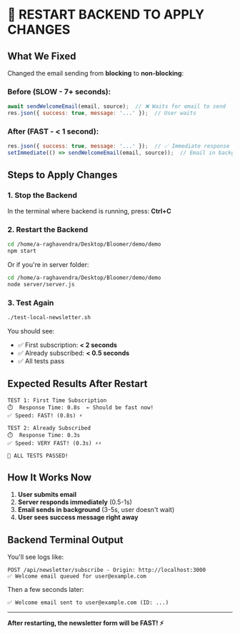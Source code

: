 # 🔄 RESTART BACKEND TO APPLY CHANGES

## What We Fixed

Changed the email sending from **blocking** to **non-blocking**:

### Before (SLOW - 7+ seconds):
```javascript
await sendWelcomeEmail(email, source);  // ❌ Waits for email to send
res.json({ success: true, message: '...' });  // User waits
```

### After (FAST - < 1 second):
```javascript
res.json({ success: true, message: '...' });  // ✅ Immediate response
setImmediate(() => sendWelcomeEmail(email, source));  // Email in background
```

## Steps to Apply Changes

### 1. Stop the Backend
In the terminal where backend is running, press: **Ctrl+C**

### 2. Restart the Backend
```bash
cd /home/a-raghavendra/Desktop/Bloomer/demo/demo
npm start
```

Or if you're in server folder:
```bash
cd /home/a-raghavendra/Desktop/Bloomer/demo/demo
node server/server.js
```

### 3. Test Again
```bash
./test-local-newsletter.sh
```

You should see:
- ✅ First subscription: **< 2 seconds**
- ✅ Already subscribed: **< 0.5 seconds**
- ✅ All tests pass

## Expected Results After Restart

```
TEST 1: First Time Subscription
⏱️  Response Time: 0.8s  ← Should be fast now!
✅ Speed: FAST! (0.8s) ⚡

TEST 2: Already Subscribed
⏱️  Response Time: 0.3s
✅ Speed: VERY FAST! (0.3s) ⚡⚡

🎉 ALL TESTS PASSED!
```

## How It Works Now

1. **User submits email**
2. **Server responds immediately** (0.5-1s)
3. **Email sends in background** (3-5s, user doesn't wait)
4. **User sees success message right away**

## Backend Terminal Output

You'll see logs like:
```
POST /api/newsletter/subscribe - Origin: http://localhost:3000
✅ Welcome email queued for user@example.com
```

Then a few seconds later:
```
✅ Welcome email sent to user@example.com (ID: ...)
```

---

**After restarting, the newsletter form will be FAST! ⚡**
